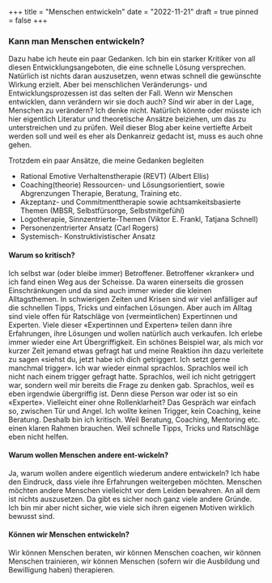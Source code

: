 +++
title = "Menschen entwickeln"
date = "2022-11-21"
draft = true
pinned = false
+++
### Kann man Menschen entwickeln? 

Dazu habe ich heute ein paar Gedanken. Ich bin ein starker Kritiker von all diesen Entwicklungsangeboten, die eine schnelle Lösung versprechen. Natürlich ist nichts daran auszusetzen, wenn etwas schnell die gewünschte Wirkung erzielt. Aber bei menschlichen Veränderungs- und Entwicklungsprozessen ist das selten der Fall. Wenn wir Menschen entwicklen, dann verändern wir sie doch auch? Sind wir aber in der Lage, Menschen zu verändern? Ich denke nicht. Natürlich könnte oder müsste ich hier eigentlich Literatur und theoretische Ansätze beiziehen, um das zu unterstreichen und zu prüfen. Weil dieser Blog aber keine vertiefte Arbeit werden soll und weil es eher als Denkanreiz gedacht ist, muss es auch ohne gehen. 

Trotzdem ein paar Ansätze, die meine Gedanken begleiten

* Rational Emotive Verhaltenstherapie (REVT) (Albert Ellis)
* Coaching(theorie) Ressourcen- und Lösungsorientiert, sowie Abgrenzungen Therapie, Beratung, Training etc. 
* Akzeptanz- und Commitmenttherapie sowie achtsamkeitsbasierte Themen (MBSR, Selbstfürsorge, Selbstmitgefühl)
* Logotherapie, Sinnzentrierte-Themen (Viktor E. Frankl, Tatjana Schnell)
* Personenzentrierter Ansatz (Carl Rogers)
* Systemisch- Konstruktivistischer Ansatz

#### Warum so kritisch?

Ich selbst war (oder bleibe immer) Betroffener. Betroffener «kranker» und ich fand einen Weg aus der Scheisse. Da waren einerseits die grossen Einschränkungen und da sind auch immer wieder die kleinen Alltagsthemen. In schwierigen Zeiten und Krisen sind wir viel anfälliger auf die schnellen Tipps, Tricks und einfachen Lösungen. Aber auch im Alltag sind viele offen für Ratschläge von (vermeintlichen) Expertinnen und Experten. Viele dieser «Expertinnen und Experten» teilen dann ihre Erfahrungen, ihre Lösungen und wollen natürlich auch verkaufen. Ich erlebe immer wieder eine Art Übergriffigkeit. Ein schönes Beispiel war, als mich vor kurzer Zeit jemand etwas gefragt hat und meine Reaktion ihn dazu verleitete zu sagen «siehst du, jetzt habe ich dich getriggert. Ich setzt gerne manchmal trigger». Ich war wieder einmal sprachlos. Sprachlos weil ich nicht nach einem trigger gefragt hatte. Sprachlos, weil ich nicht getriggert war, sondern weil mir bereits die Frage zu denken gab. Sprachlos, weil es eben irgendwie übergriffig ist. Denn diese Person war oder ist so ein «Experte». Vielleicht einer ohne Rollenklarheit? Das Gespräch war einfach so, zwischen Tür und Angel. Ich wollte keinen Trigger, kein Coaching, keine Beratung. Deshalb bin ich kritisch. Weil Beratung, Coaching, Mentoring etc. einen klaren Rahmen brauchen. Weil schnelle Tipps, Tricks und Ratschläge eben nicht helfen.

#### Warum wollen Menschen andere ent-wickeln?

Ja, warum wollen andere eigentlich wiederum andere entwickeln? Ich habe den Eindruck, dass viele ihre Erfahrungen weitergeben möchten. Menschen möchten andere Menschen vielleicht vor dem Leiden bewahren. An all dem ist nichts auszusetzen. Da gibt es sicher noch ganz viele andere Gründe. Ich bin mir aber nicht sicher, wie viele sich ihren eigenen Motiven wirklich bewusst sind. 

#### Können wir Menschen entwickeln?

Wir können Menschen beraten, wir können Menschen coachen, wir können Menschen trainieren, wir können Menschen (sofern wir die Ausbildung und Bewilligung haben) therapieren.